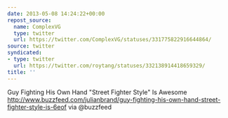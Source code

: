 ```yaml
---
date: 2013-05-08 14:24:22+00:00
repost_source:
  name: ComplexVG
  type: twitter
  url: https://twitter.com/ComplexVG/statuses/331775822916644864/
source: twitter
syndicated:
- type: twitter
  url: https://twitter.com/roytang/statuses/332138914418659329/
title: ''
---
```


Guy Fighting His Own Hand "Street Fighter Style" Is Awesome http://www.buzzfeed.com/julianbrand/guy-fighting-his-own-hand-street-fighter-style-is-6eof via @buzzfeed